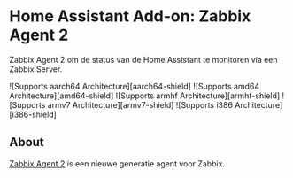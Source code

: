 # Home Assistant Add-on: Zabbix Agent 2

Zabbix Agent 2 om de status van de Home Assistant te monitoren via een Zabbix Server.

![Supports aarch64 Architecture][aarch64-shield]
![Supports amd64 Architecture][amd64-shield]
![Supports armhf Architecture][armhf-shield]
![Supports armv7 Architecture][armv7-shield]
![Supports i386 Architecture][i386-shield]

## About

[Zabbix Agent 2](https://www.zabbix.com/documentation/current/en/manual/concepts/agent2) is een nieuwe generatie agent voor Zabbix.